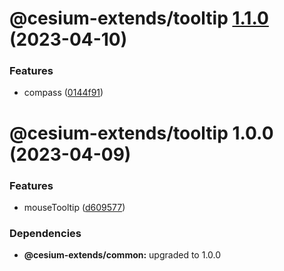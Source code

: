 # @cesium-extends/tooltip [1.1.0](https://github.com/hongfaqiu/cesium-extends/compare/@cesium-extends/tooltip@1.0.0...@cesium-extends/tooltip@1.1.0) (2023-04-10)


### Features

* compass ([0144f91](https://github.com/hongfaqiu/cesium-extends/commit/0144f919fc1e269554b6780bc1f601555ff72f98))

# @cesium-extends/tooltip 1.0.0 (2023-04-09)


### Features

* mouseTooltip ([d609577](https://github.com/hongfaqiu/cesium-extends/commit/d609577014bd20596a63424cab6c0eaf3973134f))





### Dependencies

* **@cesium-extends/common:** upgraded to 1.0.0
